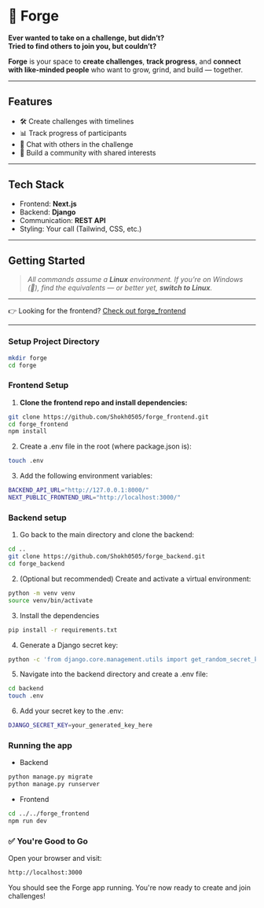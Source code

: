 # 🚀 Forge

**Ever wanted to take on a challenge, but didn’t?**  
**Tried to find others to join you, but couldn’t?**

**Forge** is your space to **create challenges**, **track progress**, and **connect with like-minded people** who want to grow, grind, and build — together.

---

## Features

-   🛠️ Create challenges with timelines
-   📊 Track progress of participants
-   💬 Chat with others in the challenge
-   🌱 Build a community with shared interests

---

## Tech Stack

-   Frontend: **Next.js**
-   Backend: **Django**
-   Communication: **REST API**
-   Styling: Your call (Tailwind, CSS, etc.)

---

## Getting Started

> _All commands assume a **Linux** environment. If you’re on Windows (👀), find the equivalents — or better yet, **switch to Linux**._

---

👉 Looking for the frontend? [Check out forge_frontend](https://github.com/Shokh0505/forge_frontend)

---

### Setup Project Directory

```bash
mkdir forge
cd forge
```

### Frontend Setup

1. **Clone the frontend repo and install dependencies:**

```bash
git clone https://github.com/Shokh0505/forge_frontend.git
cd forge_frontend
npm install
```

2. Create a .env file in the root (where package.json is):

```bash
touch .env
```

3. Add the following environment variables:

```bash
BACKEND_API_URL="http://127.0.0.1:8000/"
NEXT_PUBLIC_FRONTEND_URL="http://localhost:3000/"
```

### Backend setup

1. Go back to the main directory and clone the backend:

```bash
cd ..
git clone https://github.com/Shokh0505/forge_backend.git
cd forge_backend
```

2. (Optional but recommended) Create and activate a virtual environment:

```bash
python -m venv venv
source venv/bin/activate
```

3. Install the dependencies

```bash
pip install -r requirements.txt
```

4. Generate a Django secret key:

```bash
python -c 'from django.core.management.utils import get_random_secret_key; print(get_random_secret_key())'
```

5. Navigate into the backend directory and create a .env file:

```bash
cd backend
touch .env
```

6. Add your secret key to the .env:

```bash
DJANGO_SECRET_KEY=your_generated_key_here
```

### Running the app

-   Backend

```bash
python manage.py migrate
python manage.py runserver
```

-   Frontend

```bash
cd ../../forge_frontend
npm run dev
```

### ✅ You're Good to Go

Open your browser and visit:

```bash
http://localhost:3000
```

You should see the Forge app running. You're now ready to create and join challenges!
